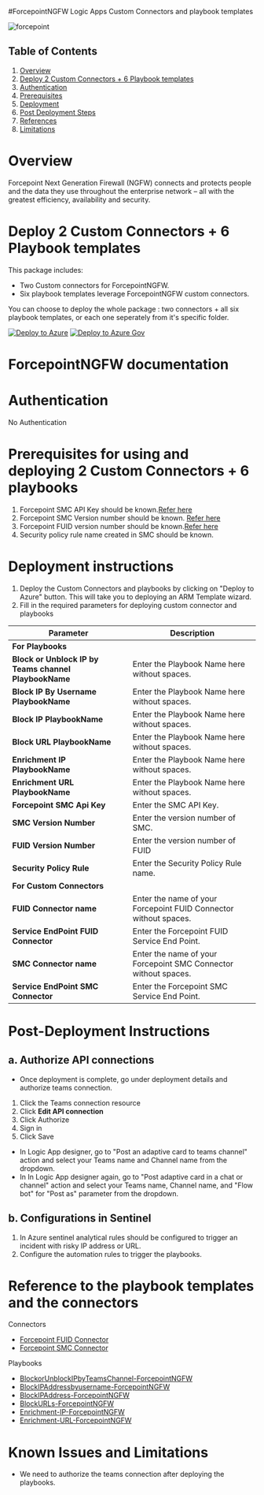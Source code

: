   #ForcepointNGFW Logic Apps Custom Connectors and playbook templates

  ![forcepoint](/Playbooks/logo.jpg)


## Table of Contents

1. [Overview](#overview)
1. [Deploy 2 Custom Connectors + 6 Playbook templates](#deployall)
1. [Authentication](#importantnotes)
1. [Prerequisites](#prerequisites)
1. [Deployment](#deployment)
1. [Post Deployment Steps](#postdeployment)
1. [References](#references)
1. [Limitations](#limitations)


<a name="overview">

# Overview

Forcepoint Next Generation Firewall (NGFW) connects and protects people and the data they use throughout the enterprise network – all with the greatest efficiency, availability and security.

<a name="deploy">

# Deploy 2 Custom Connectors + 6 Playbook templates
This package includes:
* Two Custom connectors for ForcepointNGFW.
* Six playbook templates leverage ForcepointNGFW custom connectors.

You can choose to deploy the whole package : two connectors + all six playbook templates, or each one seperately from it's specific folder.

[![Deploy to Azure](https://aka.ms/deploytoazurebutton)](https://portal.azure.com/#create/Microsoft.Template/uri/https%3A%2F%2Fraw.githubusercontent.com%2FAzure%2FAzure-Sentinel%2Fmaster%2FPlaybooks%2FForcepointNGFW%2Fazuredeploy.json)
[![Deploy to Azure Gov](https://aka.ms/deploytoazuregovbutton)](https://portal.azure.us/#create/Microsoft.Template/uri/https%3A%2F%2Fraw.githubusercontent.com%2FAzure%2FAzure-Sentinel%2Fmaster%2FPlaybooks%2FForcepointNGFW%2Fazuredeploy.json)


# ForcepointNGFW documentation 

<a name="authentication">

# Authentication
No Authentication

<a name="prerequisites">

# Prerequisites for using and deploying 2 Custom Connectors + 6 playbooks
1. Forcepoint SMC API Key should be known.[Refer here](http://www.websense.com/content/support/library/ngfw/v610/rfrnce/ngfw_6100_ug_smc-api_a_en-us.pdf )
2. Forcepoint SMC Version number should be known. [Refer here](https://help.stonesoft.com/onlinehelp/StoneGate/SMC/)
3. Forcepoint FUID version number should be known.[Refer here](https://www.websense.com/content/support/library/uid/v20/install/fuid_200_ht_integrate-fuid_a_en-us.pdf)
4. Security policy rule name created in SMC should be known.


<a name="deployment">

# Deployment instructions 
1. Deploy the Custom Connectors and playbooks by clicking on "Deploy to Azure" button. This will take you to deploying an ARM Template wizard.
2. Fill in the required parameters for deploying custom connector and playbooks

| Parameter  | Description |
| ------------- | ------------- |
|**For Playbooks**|                 |
| **Block or Unblock IP by Teams channel PlaybookName** | Enter the Playbook Name here without spaces. |
| **Block IP By Username PlaybookName** | Enter the Playbook Name here without spaces. |
| **Block IP PlaybookName**|Enter the Playbook Name here without spaces.|
|**Block URL PlaybookName**|Enter the Playbook Name here without spaces.|
|**Enrichment IP PlaybookName**|Enter the Playbook Name here without spaces.|
|**Enrichment URL PlaybookName**|Enter the Playbook Name here without spaces.|
| **Forcepoint SMC Api Key**  | Enter the SMC API Key. | 
| **SMC Version Number** | Enter the version number of SMC. |
| **FUID Version Number** | Enter the version number of FUID |
| **Security Policy Rule** | Enter the Security Policy Rule name. |
|**For Custom Connectors**|                             |
| **FUID Connector name**|Enter the name of your Forcepoint FUID Connector without spaces.|
|**Service EndPoint FUID Connector**|Enter the Forcepoint FUID Service End Point.|
| **SMC Connector name**|Enter the name of your Forcepoint SMC Connector without spaces.|
|**Service EndPoint SMC Connector**|Enter the Forcepoint SMC Service End Point.|

<a name="postdeployment">

# Post-Deployment Instructions 
## a. Authorize API connections
* Once deployment is complete, go under deployment details and authorize teams connection. 
1.  Click the Teams connection resource
2.  Click **Edit API connection**
3.  Click Authorize
4.  Sign in
5.  Click Save

* In Logic App designer, go to "Post an adaptive card to teams channel" action and select your Teams name and Channel name from the dropdown.
*  In In Logic App designer again, go to "Post adaptive card in a chat or channel" action and select your Teams name, Channel name, and "Flow bot" for "Post as" parameter from the dropdown. 

## b. Configurations in Sentinel
1. In Azure sentinel analytical rules should be configured to trigger an incident with risky IP address or URL. 
2. Configure the automation rules to trigger the playbooks.


<a name="references">

#  Reference to the playbook templates and the connectors

 Connectors
* [Forcepoint FUID Connector]()
* [Forcepoint SMC Connector]()


Playbooks
* [BlockorUnblockIPbyTeamsChannel-ForcepointNGFW]()
* [BlockIPAddressbyusername-ForcepointNGFW]()
* [BlockIPAddress-ForcepointNGFW]()
* [BlockURLs-ForcepointNGFW]()
* [Enrichment-IP-ForcepointNGFW]()
* [Enrichment-URL-ForcepointNGFW]()

<a name="limitations">

# Known Issues and Limitations
* We need to authorize the teams connection after deploying the playbooks.



